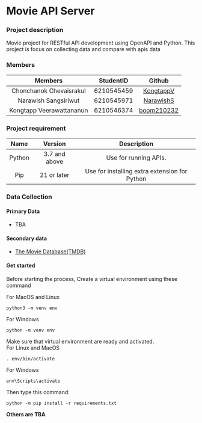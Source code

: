 Movie API Server
================


### Project description
Movie project for RESTful API development using OpenAPI and Python. This project is focus on collecting data and compare with apis data
### Members
| Members | StudentID | Github |
| :---: | :---: | :---: |
| Chonchanok	Chevaisrakul | 6210545459 | [KongtappV](https://github.com/KongtappV) |
| Narawish 	Sangsiriwut	 | 6210545971 | [NarawishS](https://github.com/NarawishS) |
| Kongtapp 	Veerawattananun	 | 6210546374 | [boom210232](https://github.com/boom210232) |
### Project requirement
| Name | Version | Description |
| :---: | :---: | :---: |
|Python  | 3.7 and above | Use for running APIs.|
| Pip| 21 or later| Use for installing extra extension for Python|
### Data Collection
#### Primary Data
- TBA
#### Secondary data
- [The Movie Database(TMDB)](https://www.themoviedb.org/documentation/api)

#### Get started
Before starting the process, Create a virtual environment using these command

For MacOS and Linux
```
python3 -m venv env
```
For Windows
```
python -m venv env
```

Make sure that virtual environment are ready and activated.  
For Linux and MacOS
```
. env/bin/activate
```

For Windows
```
env\Scripts\activate
```

Then type this command:
```
python -m pip install -r requirements.txt
```
**Others are TBA**

